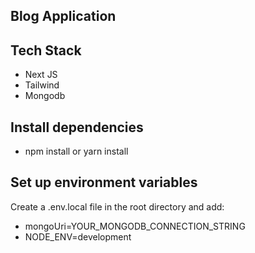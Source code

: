## Blog Application

## Tech Stack

- Next JS
- Tailwind
- Mongodb

## Install dependencies

- npm install or yarn install

## Set up environment variables
Create a .env.local file in the root directory and add:

- mongoUri=YOUR_MONGODB_CONNECTION_STRING
- NODE_ENV=development
